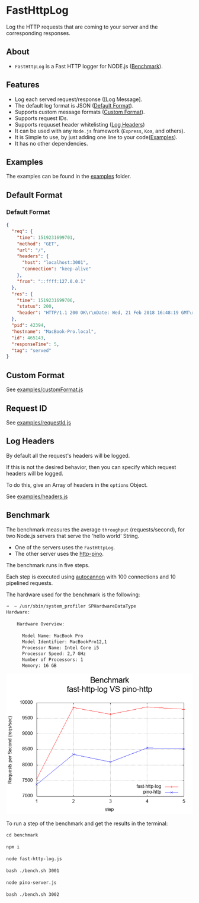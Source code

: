# FastHttpLog

Log the HTTP requests that are coming to your server and the corresponding responses.

## About

- `FastHttpLog` is a Fast HTTP logger for NODE.js ([Benchmark](#benchmark)).

## Features

- Log each served request/response ([Log Message].
- The default log format is JSON ([Default Format](#default-format)).
- Supports custom message formats ([Custom Format](#custom-format)).
- Supports request IDs.
- Supports requuset header whitelisting ([Log Headers](#log-headers))
- It can be used with any `Node.js` framework (`Express`, `Koa`, and others).
- It is Simple to use, by just adding one line to your code([Examples](#examples)).
- It has no other dependencies. 

<a name="examples"></a>
## Examples

The examples can be found in the [examples](https://github.com/pmatzavin/fast-http-log/tree/master/examples) folder.

<a name="default-format"></a>
## Default Format

### Default Format

```json
{
  "req": {
    "time": 1519231699701,
    "method": "GET",
    "url": "/",
    "headers": {
      "host": "localhost:3001",
      "connection": "keep-alive"
    },
    "from": "::ffff:127.0.0.1"
  },
  "res": {
    "time": 1519231699706,
    "status": 200,
    "header": "HTTP/1.1 200 OK\r\nDate: Wed, 21 Feb 2018 16:48:19 GMT\r\nConnection: keep-alive\r\nContent-Length: 11\r\n\r\n"
  },
  "pid": 42394,
  "hostname": "MacBook-Pro.local",
  "id": 465143,
  "responseTime": 5,
  "tag": "served"
}
```

<a name="custom-format"></a>
## Custom Format

See [examples/customFormat.js](https://github.com/pmatzavin/fast-http-log/blob/master/examples/customFormat.js)

<a name="request-id"></a>
## Request ID

See [examples/requestId.js](https://github.com/pmatzavin/fast-http-log/blob/master/examples/requestId.js)

<a name="log-headers"></a>
## Log Headers

By default all the request's headers will be logged.

If this is not the desired behavior,
 then you can specify which request headers will be logged.

To do this, give an Array of headers in the `options` Object.

See [examples/headers.js](https://github.com/pmatzavin/fast-http-log/blob/master/examples/headers.js)

<a name="benchmark"></a>
## Benchmark

The benchmark measures the average `throughput` (requests/second),
for two Node.js servers that serve the 'hello world' String.

- One of the servers uses the `FastHttpLog`.
- The other server uses the [http-pino](https://github.com/pinojs/pino-http).

The benchmark runs in five steps.

Each step is executed using [autocannon](https://www.npmjs.com/package/autocannon) with 100 connections and 10 pipelined requests.

The hardware used for the benchmark is the following:

```
➜  ~ /usr/sbin/system_profiler SPHardwareDataType
Hardware:

    Hardware Overview:

      Model Name: MacBook Pro
      Model Identifier: MacBookPro12,1
      Processor Name: Intel Core i5
      Processor Speed: 2,7 GHz
      Number of Processors: 1
      Memory: 16 GB
```

![alt text](https://raw.githubusercontent.com/pmatzavin/fast-http-log/master/benchmark/reports/report-plot.png)

To run a step of the benchmark and get the results in the terminal:

```
cd benchmark

npm i

node fast-http-log.js

bash ./bench.sh 3001

node pino-server.js

bash ./bench.sh 3002
```
